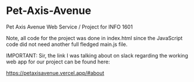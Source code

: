 # Pet-Axis-Avenue
Pet Axis Avenue Web Service / Project for INFO 1601

Note, all code for the project was done in index.html since the JavaScript code did not need another full fledged main.js file.


IMPORTANT:
Sir, the link I was talking about on slack regarding the working web app for our project can be found here: 

https://petaxisavenue.vercel.app/#about
